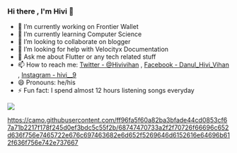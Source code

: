 ### Hi there , I'm Hivi 👋

- 🔭 I’m currently working on Frontier Wallet 
- 🌱 I’m currently learning Computer Science
- 👯 I’m looking to collaborate on blogger
- 🤔 I’m looking for help with Velocityx Documentation
- 💬 Ask me about Flutter or any tech related stuff
- 📫 How to reach me:    [Twitter - @Hivivihan](https://twitter.com/HiviVihan)  , [Facebook - Danul_Hivi_Vihan](https://www.facebook.com/danul.hivivihan) , [Instagram - hivi__9](https://www.instagram.com/hivi__9/)
- 😄 Pronouns: he/his
- ⚡ Fun fact: I spend almost 12 hours listening songs everyday 


<img src="https://github-readme-stats.vercel.app/api?username=DHVihan&&show_icons=true&title_color=ffffff&icon_color=bb2acf&text_color=daf7dc&bg_color=151515">

https://camo.githubusercontent.com/ff96fa5f60a82ba3bfade44cd0853cf67a71b2217f178f245d0ef3bdc5c55f2b/68747470733a2f2f70726f66696c652d636f756e7465722e676c697463682e6d652f5269646d6152616e64696b612f636f756e742e737667
